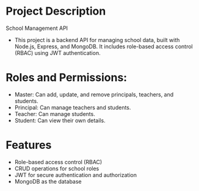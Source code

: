 # Project Description
School Management API

- This project is a backend API for managing school data, built with Node.js, Express, and MongoDB. It includes role-based access control (RBAC) using JWT authentication.

# Roles and Permissions:
- Master: Can add, update, and remove principals, teachers, and students.
- Principal: Can manage teachers and students.
- Teacher: Can manage students.
- Student: Can view their own details.
  
# Features
- Role-based access control (RBAC)
- CRUD operations for school roles
- JWT for secure authentication and authorization
- MongoDB as the database
